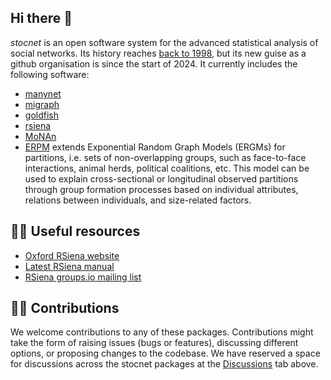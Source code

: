 ## Hi there 👋

*stocnet* is an open software system for the advanced statistical analysis of social networks.
Its history reaches [back to 1998](https://stocnet.gmw.rug.nl/content/project.htm),
but its new guise as a github organisation is since the start of 2024.
It currently includes the following software:

- [manynet](https://github.com/stocnet/manynet)
- [migraph](https://github.com/stocnet/migraph)
- [goldfish](https://github.com/stocnet/goldfish)
- [rsiena](https://github.com/stocnet/rsiena)
- [MoNAn](https://github.com/stocnet/MoNAn)
- [ERPM](https://github.com/stocnet/ERPM) extends Exponential Random Graph Models (ERGMs) for partitions, i.e. sets of non-overlapping groups, such as face-to-face interactions, animal herds, political coalitions, etc. This model can be used to explain cross-sectional or longitudinal observed partitions through group formation processes based on individual attributes, relations between individuals, and size-related factors.

## 👩‍💻 Useful resources

- [Oxford RSiena website](https://www.stats.ox.ac.uk/~snijders/siena/)
- [Latest RSiena manual](https://www.stats.ox.ac.uk/~snijders/siena/RSiena_Manual.pdf)
- [RSiena groups.io mailing list](https://groups.io/g/RSiena)

## 🙋‍♀️ Contributions

We welcome contributions to any of these packages.
Contributions might take the form of raising issues (bugs or features), discussing different options,
or proposing changes to the codebase.
We have reserved a space for discussions across the stocnet packages at the [Discussions](https://github.com/orgs/stocnet/discussions) tab above.
